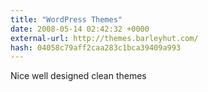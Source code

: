 ```yaml
---
title: "WordPress Themes"
date: 2008-05-14 02:42:32 +0000
external-url: http://themes.barleyhut.com/
hash: 04058c79aff2caa283c1bca39409a993
---
```


Nice well designed clean themes
